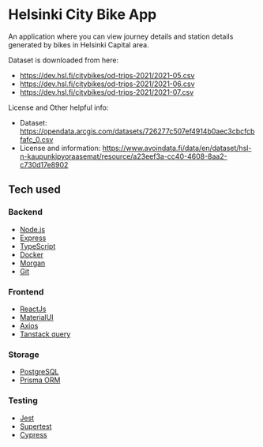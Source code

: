 # Helsinki City Bike App

An application where you can view journey details and station details generated by bikes in Helsinki Capital area.

Dataset is downloaded from here:

- https://dev.hsl.fi/citybikes/od-trips-2021/2021-05.csv
- https://dev.hsl.fi/citybikes/od-trips-2021/2021-06.csv
- https://dev.hsl.fi/citybikes/od-trips-2021/2021-07.csv

License and Other helpful info:

- Dataset: https://opendata.arcgis.com/datasets/726277c507ef4914b0aec3cbcfcbfafc_0.csv
- License and information: https://www.avoindata.fi/data/en/dataset/hsl-n-kaupunkipyoraasemat/resource/a23eef3a-cc40-4608-8aa2-c730d17e8902

## Tech used

### Backend
* [Node.js](https://nodejs.org/)
* [Express](https://expressjs.com/)
* [TypeScript](https://www.typescriptlang.org/)
* [Docker](https://www.docker.com/)
* [Morgan](https://expressjs.com/en/resources/middleware/morgan.html)
* [Git](https://git-scm.com/)

### Frontend
* [ReactJs](https://react.dev/)
* [MaterialUI](https://mui.com/)
* [Axios](https://axios-http.com/docs/intro)
* [Tanstack query](https://tanstack.com/query/v3/)

### Storage
* [PostgreSQL](https://www.postgresql.org/)
* [Prisma ORM](https://www.prisma.io/)

### Testing
* [Jest](https://www.chaijs.com/)
* [Supertest](https://www.npmjs.com/package/supertest)
* [Cypress](https://www.cypress.io/)


